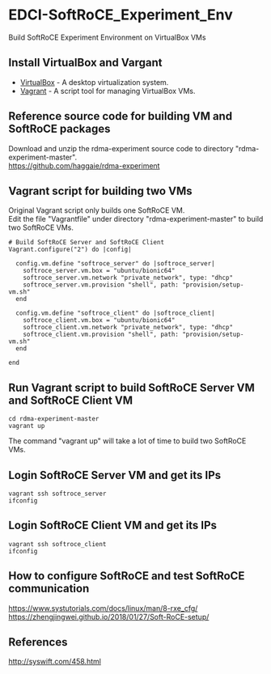 # EDCI-SoftRoCE_Experiment_Env
Build SoftRoCE Experiment Environment on VirtualBox VMs

## Install VirtualBox and Vargant
* [VirtualBox](https://www.virtualbox.org/wiki/Downloads) - A desktop virtualization system.
* [Vagrant](https://www.vagrantup.com/downloads.html) - A script tool for managing VirtualBox VMs.

## Reference source code for building VM and SoftRoCE packages
Download and unzip the rdma-experiment source code to directory "rdma-experiment-master".  
https://github.com/haggaie/rdma-experiment

## Vagrant script for building two VMs
Original Vagrant script only builds one SoftRoCE VM.   
Edit the file "Vagrantfile" under directory "rdma-experiment-master" to build two SoftRoCE VMs.
```shell=
# Build SoftRoCE Server and SoftRoCE Client
Vagrant.configure("2") do |config|
    
  config.vm.define "softroce_server" do |softroce_server|    
    softroce_server.vm.box = "ubuntu/bionic64"
    softroce_server.vm.network "private_network", type: "dhcp"
    softroce_server.vm.provision "shell", path: "provision/setup-vm.sh"    
  end
  
  config.vm.define "softroce_client" do |softroce_client|    
    softroce_client.vm.box = "ubuntu/bionic64"
    softroce_client.vm.network "private_network", type: "dhcp"
    softroce_client.vm.provision "shell", path: "provision/setup-vm.sh"    
  end
  
end
```

## Run Vagrant script to build SoftRoCE Server VM and SoftRoCE Client VM
```shell=
cd rdma-experiment-master
vagrant up
```
The command "vagrant up" will take a lot of time to build two SoftRoCE VMs.

## Login SoftRoCE Server VM and get its IPs
```shell=
vagrant ssh softroce_server
ifconfig
```

## Login SoftRoCE Client VM and get its IPs
```shell=
vagrant ssh softroce_client
ifconfig
```

## How to configure SoftRoCE and test SoftRoCE communication
https://www.systutorials.com/docs/linux/man/8-rxe_cfg/  
https://zhengjingwei.github.io/2018/01/27/Soft-RoCE-setup/

## References
http://syswift.com/458.html

